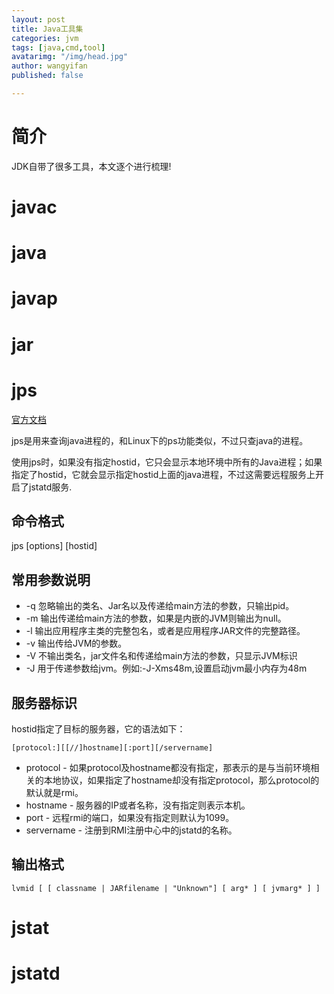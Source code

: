 ```yaml
---
layout: post
title: Java工具集
categories: jvm
tags: [java,cmd,tool]
avatarimg: "/img/head.jpg"
author: wangyifan
published: false

---
```



# 简介

JDK自带了很多工具，本文逐个进行梳理!

# javac
# java
# javap
# jar
# jps

[官方文档](http://docs.oracle.com/javase/8/docs/technotes/tools/windows/jps.html#CHDCGECD)

jps是用来查询java进程的，和Linux下的ps功能类似，不过只查java的进程。

使用jps时，如果没有指定hostid，它只会显示本地环境中所有的Java进程；如果指定了hostid，它就会显示指定hostid上面的java进程，不过这需要远程服务上开启了jstatd服务.

## 命令格式

jps [options] [hostid]

## 常用参数说明

- -q 忽略输出的类名、Jar名以及传递给main方法的参数，只输出pid。
- -m 输出传递给main方法的参数，如果是内嵌的JVM则输出为null。
- -l 输出应用程序主类的完整包名，或者是应用程序JAR文件的完整路径。
- -v 输出传给JVM的参数。
- -V 不输出类名，jar文件名和传递给main方法的参数，只显示JVM标识
- -J 用于传递参数给jvm。例如:-J-Xms48m,设置启动jvm最小内存为48m

## 服务器标识

hostid指定了目标的服务器，它的语法如下：

```
[protocol:][[//]hostname][:port][/servername]
```
- protocol - 如果protocol及hostname都没有指定，那表示的是与当前环境相关的本地协议，如果指定了hostname却没有指定protocol，那么protocol的默认就是rmi。
- hostname - 服务器的IP或者名称，没有指定则表示本机。
- port - 远程rmi的端口，如果没有指定则默认为1099。
- servername - 注册到RMI注册中心中的jstatd的名称。

## 输出格式

```
lvmid [ [ classname | JARfilename | "Unknown"] [ arg* ] [ jvmarg* ] ]
```

# jstat
# jstatd